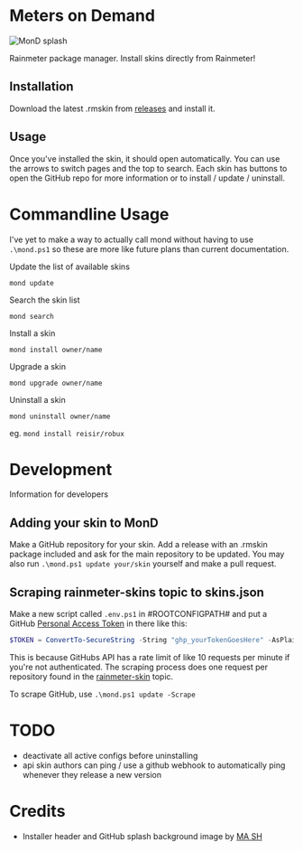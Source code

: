 # Meters on Demand

![MonD splash](https://repository-images.githubusercontent.com/601636170/25834e41-d86e-4f2a-809c-441ab80c2a8a)

Rainmeter package manager. Install skins directly from Rainmeter!

## Installation

Download the latest .rmskin from [releases](https://github.com/reisir/mond/releases/latest) and install it. 

## Usage 

Once you've installed the skin, it should open automatically. You can use the arrows to switch pages and the top to search. Each skin has buttons to open the GitHub repo for more information or to install / update / uninstall.

# Commandline Usage

I've yet to make a way to actually call mond without having to use `.\mond.ps1` so these are more like future plans than current documentation.

Update the list of available skins

```
mond update
```

Search the skin list

```
mond search
```

Install a skin

```
mond install owner/name
```

Upgrade a skin

```
mond upgrade owner/name
```

Uninstall a skin

```
mond uninstall owner/name
```

eg. `mond install reisir/robux`

# Development

Information for developers

## Adding your skin to MonD

Make a GitHub repository for your skin. Add a release with an .rmskin package included and ask for the main repository to be updated. You may also run `.\mond.ps1 update your/skin` yourself and make a pull request.

## Scraping rainmeter-skins topic to skins.json

Make a new script called `.env.ps1` in #ROOTCONFIGPATH# and put a GitHub [Personal Access Token](https://github.com/settings/tokens) in there like this:

```ps1
$TOKEN = ConvertTo-SecureString -String "ghp_yourTokenGoesHere" -AsPlainText -Force
```

This is because GitHubs API has a rate limit of like 10 requests per minute if you're not authenticated. The scraping process does one request per repository found in the [rainmeter-skin](https://github.com/topics/rainmeter-skin) topic.

To scrape GitHub, use `.\mond.ps1 update -Scrape`

# TODO

- deactivate all active configs before uninstalling
- api skin authors can ping / use a github webhook to automatically ping whenever they release a new version

# Credits

- Installer header and GitHub splash background image by [MA SH](https://www.artstation.com/artwork/L36yml)
